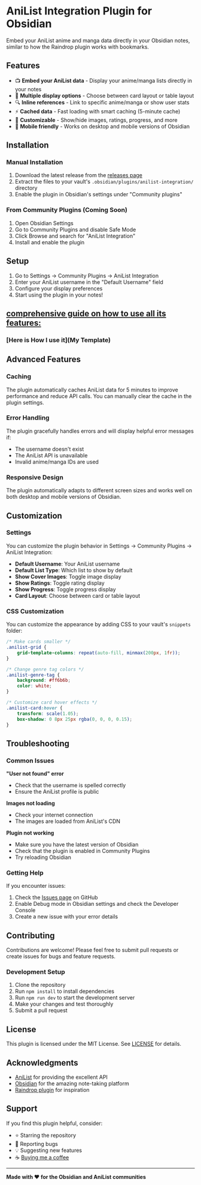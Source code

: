 # AniList Integration Plugin for Obsidian

Embed your AniList anime and manga data directly in your Obsidian notes, similar to how the Raindrop plugin works with bookmarks.

## Features

- 📺 **Embed your AniList data** - Display your anime/manga lists directly in your notes
- 🎨 **Multiple display options** - Choose between card layout or table layout
- 🔍 **Inline references** - Link to specific anime/manga or show user stats
- ⚡ **Cached data** - Fast loading with smart caching (5-minute cache)
- 🎯 **Customizable** - Show/hide images, ratings, progress, and more
- 📱 **Mobile friendly** - Works on desktop and mobile versions of Obsidian

## Installation

### Manual Installation

1. Download the latest release from the [releases page](https://github.com/yourusername/obsidian-anilist-plugin/releases)
2. Extract the files to your vault's `.obsidian/plugins/anilist-integration/` directory
3. Enable the plugin in Obsidian's settings under "Community plugins"

### From Community Plugins (Coming Soon)

1. Open Obsidian Settings
2. Go to Community Plugins and disable Safe Mode
3. Click Browse and search for "AniList Integration"
4. Install and enable the plugin

## Setup

1. Go to Settings → Community Plugins → AniList Integration
2. Enter your AniList username in the "Default Username" field
3. Configure your display preferences
4. Start using the plugin in your notes!


## [comprehensive guide on how to use all its features:](Guide.md)

### [Here is How I use it](My Template)

## Advanced Features

### Caching

The plugin automatically caches AniList data for 5 minutes to improve performance and reduce API calls. You can manually clear the cache in the plugin settings.

### Error Handling

The plugin gracefully handles errors and will display helpful error messages if:
- The username doesn't exist
- The AniList API is unavailable
- Invalid anime/manga IDs are used

### Responsive Design

The plugin automatically adapts to different screen sizes and works well on both desktop and mobile versions of Obsidian.

## Customization

### Settings

You can customize the plugin behavior in Settings → Community Plugins → AniList Integration:

- **Default Username**: Your AniList username
- **Default List Type**: Which list to show by default
- **Show Cover Images**: Toggle image display
- **Show Ratings**: Toggle rating display
- **Show Progress**: Toggle progress display
- **Card Layout**: Choose between card or table layout

### CSS Customization

You can customize the appearance by adding CSS to your vault's `snippets` folder:

```css
/* Make cards smaller */
.anilist-grid {
    grid-template-columns: repeat(auto-fill, minmax(200px, 1fr));
}

/* Change genre tag colors */
.anilist-genre-tag {
    background: #ff6b6b;
    color: white;
}

/* Customize card hover effects */
.anilist-card:hover {
    transform: scale(1.05);
    box-shadow: 0 8px 25px rgba(0, 0, 0, 0.15);
}
```

## Troubleshooting

### Common Issues

**"User not found" error**
- Check that the username is spelled correctly
- Ensure the AniList profile is public

**Images not loading**
- Check your internet connection
- The images are loaded from AniList's CDN

**Plugin not working**
- Make sure you have the latest version of Obsidian
- Check that the plugin is enabled in Community Plugins
- Try reloading Obsidian

### Getting Help

If you encounter issues:

1. Check the [Issues page](https://github.com/yourusername/obsidian-anilist-plugin/issues) on GitHub
2. Enable Debug mode in Obsidian settings and check the Developer Console
3. Create a new issue with your error details

## Contributing

Contributions are welcome! Please feel free to submit pull requests or create issues for bugs and feature requests.

### Development Setup

1. Clone the repository
2. Run `npm install` to install dependencies
3. Run `npm run dev` to start the development server
4. Make your changes and test thoroughly
5. Submit a pull request

## License

This plugin is licensed under the MIT License. See [LICENSE](LICENSE) for details.

## Acknowledgments

- [AniList](https://anilist.co) for providing the excellent API
- [Obsidian](https://obsidian.md) for the amazing note-taking platform
- [Raindrop plugin](https://github.com/mtopping/obsidian-raindrop) for inspiration

## Support

If you find this plugin helpful, consider:
- ⭐ Starring the repository
- 🐛 Reporting bugs
- 💡 Suggesting new features
- ☕ [Buying me a coffee](https://github.com/sponsors/yourusername)

---

**Made with ❤️ for the Obsidian and AniList communities**
